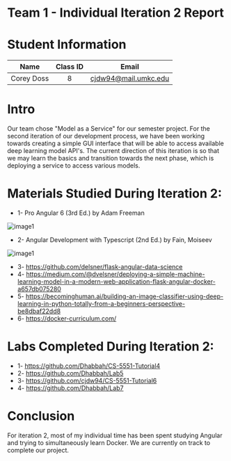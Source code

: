 # Team 1 - Individual Iteration 2 Report

# Student Information

| Name | Class ID | Email |
| :------: | :------: | :------: |
| Corey Doss    | 8 | cjdw94@mail.umkc.edu |

# Intro
Our team chose "Model as a Service" for our semester project.   For the second iteration of our development process, we have been working towards creating a simple GUI interface that will be able to access available deep learning model API's. 
 The current direction of this iteration is so that we may learn the basics and transition towards the next phase, which is deploying a service to access various models.

# Materials Studied During Iteration 2:
* 1- Pro Angular 6 (3rd Ed.) by Adam Freeman

![image1](https://images-na.ssl-images-amazon.com/images/I/41W808Vbf9L._SX348_BO1,204,203,200_.jpg?raw=true )

* 2- Angular Development with Typescript (2nd Ed.) by Fain, Moiseev

![image1](https://images-na.ssl-images-amazon.com/images/I/41iNAcm6csL._SX397_BO1,204,203,200_.jpg?raw=true )

* 3- https://github.com/delsner/flask-angular-data-science
* 4- https://medium.com/@dvelsner/deploying-a-simple-machine-learning-model-in-a-modern-web-application-flask-angular-docker-a657db075280
* 5- https://becominghuman.ai/building-an-image-classifier-using-deep-learning-in-python-totally-from-a-beginners-perspective-be8dbaf22dd8
* 6- https://docker-curriculum.com/

# Labs Completed During Iteration 2:
* 1- https://github.com/Dhabbah/CS-5551-Tutorial4
* 2- https://github.com/Dhabbah/Lab5
* 3- https://github.com/cjdw94/CS-5551-Tutorial6
* 4- https://github.com/Dhabbah/Lab7

# Conclusion
For iteration 2, most of my individual time has been spent studying Angular and trying to simultaneously learn Docker.  We are currently on track to complete our project.
